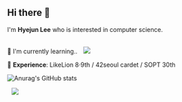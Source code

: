 <h2>Hi there 👋</h2>
I'm <b>Hyejun Lee</b> who is interested in computer science.<br><br>


📝 I'm currently learning.. 
<img src="http://img.shields.io/badge/-React-000000?style=flat&logo=react" style="height : auto; margin-left : 10px; margin-right : 10px;"/><br>

📁 <b>Experience</b>: LikeLion 8·9th / 42seoul cardet / SOPT 30th <br>

![Anurag's GitHub stats](https://github-readme-stats.vercel.app/api?username=solar3070&show_icons=true&theme=slateorange)

<a href="https://heycoding.tistory.com/"><img src="http://img.shields.io/badge/-Tech Blog-000000?style=flat&logo=blogger" style="height : auto; margin-left : 10px; margin-right : 10px;"/></a>
